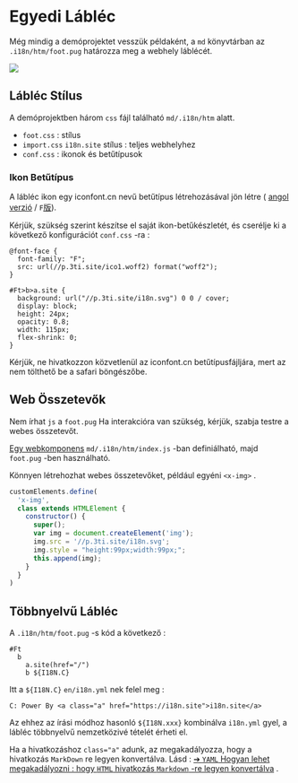 # Egyedi Lábléc

Még mindig a demóprojektet vesszük példaként, a `md` könyvtárban az `.i18n/htm/foot.pug` határozza meg a webhely láblécét.

![](https://p.3ti.site/1721286077.avif)

## Lábléc Stílus

A demóprojektben három `css` fájl található `md/.i18n/htm` alatt.

* `foot.css` : stílus
* `import.css` `i18n.site` stílus : teljes webhelyhez
* `conf.css` : ikonok és betűtípusok

### Ikon Betűtípus

A lábléc ikon egy iconfont.cn nevű betűtípus létrehozásával jön létre ( [angol verzió](https://www.iconfont.cn/?lang=en-us) / `F`[版](https://www.iconfont.cn/?lang=zh)).

Kérjük, szükség szerint készítse el saját ikon-betűkészletét, és cserélje ki a következő konfigurációt `conf.css` -ra :

```
@font-face {
  font-family: "F";
  src: url(//p.3ti.site/ico1.woff2) format("woff2");
}

#Ft>b>a.site {
  background: url("//p.3ti.site/i18n.svg") 0 0 / cover;
  display: block;
  height: 24px;
  opacity: 0.8;
  width: 115px;
  flex-shrink: 0;
}
```

Kérjük, ne hivatkozzon közvetlenül az iconfont.cn betűtípusfájljára, mert az nem tölthető be a safari böngészőbe.

## Web Összetevők

Nem írhat `js` a `foot.pug` Ha interakcióra van szükség, kérjük, szabja testre a webes összetevőt.

[Egy webkomponens](https://www.freecodecamp.org/news/build-your-first-web-component/) `md/.i18n/htm/index.js` -ban definiálható, majd `foot.pug` -ben használható.

Könnyen létrehozhat webes összetevőket, például egyéni `<x-img>` .

```js
customElements.define(
  'x-img',
  class extends HTMLElement {
    constructor() {
      super();
      var img = document.createElement('img');
      img.src = '//p.3ti.site/i18n.svg';
      img.style = "height:99px;width:99px;";
      this.append(img);
    }
  }
)
```

## Többnyelvű Lábléc

A `.i18n/htm/foot.pug` -s kód a következő :

```
#Ft
  b
    a.site(href="/")
    b ${I18N.C}
```

Itt a `${I18N.C}` `en/i18n.yml` nek felel meg :

```
C: Power By <a class="a" href="https://i18n.site">i18n.site</a>
```

Az ehhez az írási módhoz hasonló `${I18N.xxx}` kombinálva `i18n.yml` gyel, a lábléc többnyelvű nemzetközivé tételét érheti el.

Ha a hivatkozáshoz `class="a"` adunk, az megakadályozza, hogy a hivatkozás `MarkDown` re legyen konvertálva. Lásd :
 [➔ `YAML` Hogyan lehet megakadályozni : hogy `HTML` hivatkozás `Markdown` -re legyen konvertálva](/i18/qa#H2) .